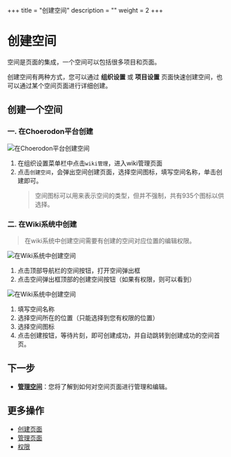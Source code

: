 ﻿+++
title = "创建空间"
description = ""
weight = 2
+++

# 创建空间
   
空间是页面的集成，一个空间可以包括很多项目和页面。

创建空间有两种方式，您可以通过 **组织设置** 或 **项目设置** 页面快速创建空间，也可以通过某个空间页面进行详细创建。


## 创建一个空间

### 一. 在Choerodon平台创建

![在Choerodon平台创建空间](/docs/user-guide/wiki/image/create-space.png)

1. 在组织设置菜单栏中点击`wiki管理`，进入wiki管理页面
2. 点击`创建空间`，会弹出空间创建页面，选择空间图标，填写空间名称，单击创建即可。
    <blockquote class="note">
    空间图标可以用来表示空间的类型，但并不强制，共有935个图标以供选择。
    </blockquote>

### 二. 在Wiki系统中创建

<blockquote class="note">
    在wiki系统中创建空间需要有创建的空间对应位置的编辑权限。
</blockquote>

![在Wiki系统中创建空间](/docs/user-guide/wiki/image/create-space2-1.jpg)

1. 点击顶部导航栏的空间按钮，打开空间弹出框
2. 点击空间弹出框顶部的创建空间按钮（如果有权限，则可以看到）

![在Wiki系统中创建空间](/docs/user-guide/wiki/image/create-space2-2.jpg)

1. 填写空间名称
2. 选择空间所在的位置（只能选择到您有权限的位置）
3. 选择空间图标
4. 点击创建按钮，等待片刻，即可创建成功，并自动跳转到创建成功的空间首页。

## 下一步

- [**管理空间**](../manage-space)：您将了解到如何对空间页面进行管理和编辑。

## 更多操作

- [创建页面](../../page/create-page)
- [管理页面](../../page/manage-page) 
- [权限](../../hierarchy)



